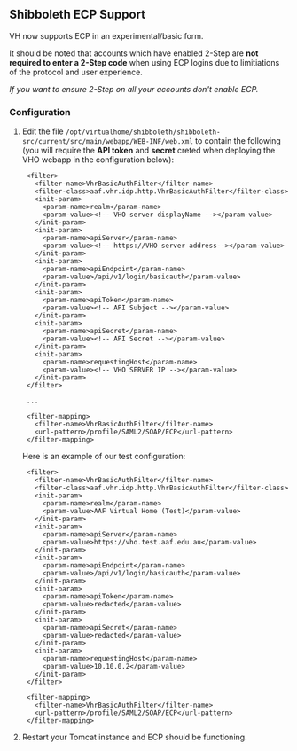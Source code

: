 ## Shibboleth ECP Support

VH now supports ECP in an experimental/basic form.

It should be noted that accounts which have enabled 2-Step are **not required to enter a 2-Step code** when using ECP logins due to limitiations of the protocol and user experience.

*If you want to ensure 2-Step on all your accounts don't enable ECP.*

### Configuration

1. Edit the file `/opt/virtualhome/shibboleth/shibboleth-src/current/src/main/webapp/WEB-INF/web.xml` to contain the following (you will require the **API token** and **secret** creted when deploying the VHO webapp in the configuration below):

        <filter>
          <filter-name>VhrBasicAuthFilter</filter-name>
          <filter-class>aaf.vhr.idp.http.VhrBasicAuthFilter</filter-class>
          <init-param>
            <param-name>realm</param-name>
            <param-value><!-- VHO server displayName --></param-value>
          </init-param>
          <init-param>
            <param-name>apiServer</param-name>
            <param-value><!-- https://VHO server address--></param-value>
          </init-param>
          <init-param>
            <param-name>apiEndpoint</param-name>
            <param-value>/api/v1/login/basicauth</param-value>
          </init-param>
          <init-param>
            <param-name>apiToken</param-name>
            <param-value><!-- API Subject --></param-value>
          </init-param>
          <init-param>
            <param-name>apiSecret</param-name>
            <param-value><!-- API Secret --></param-value>
          </init-param>
          <init-param>
            <param-name>requestingHost</param-name>
            <param-value><!-- VHO SERVER IP --></param-value>
          </init-param>
        </filter>

        ...

        <filter-mapping>
          <filter-name>VhrBasicAuthFilter</filter-name>
          <url-pattern>/profile/SAML2/SOAP/ECP</url-pattern>
        </filter-mapping>

    Here is an example of our test configuration:

        <filter>
          <filter-name>VhrBasicAuthFilter</filter-name>
          <filter-class>aaf.vhr.idp.http.VhrBasicAuthFilter</filter-class>
          <init-param>
            <param-name>realm</param-name>
            <param-value>AAF Virtual Home (Test)</param-value>
          </init-param>
          <init-param>
            <param-name>apiServer</param-name>
            <param-value>https://vho.test.aaf.edu.au</param-value>
          </init-param>
          <init-param>
            <param-name>apiEndpoint</param-name>
            <param-value>/api/v1/login/basicauth</param-value>
          </init-param>
          <init-param>
            <param-name>apiToken</param-name>
            <param-value>redacted</param-value>
          </init-param>
          <init-param>
            <param-name>apiSecret</param-name>
            <param-value>redacted</param-value>
          </init-param>
          <init-param>
            <param-name>requestingHost</param-name>
            <param-value>10.10.0.2</param-value>
          </init-param>
        </filter>

        <filter-mapping>
          <filter-name>VhrBasicAuthFilter</filter-name>
          <url-pattern>/profile/SAML2/SOAP/ECP</url-pattern>
        </filter-mapping>

2. Restart your Tomcat instance and ECP should be functioning.

